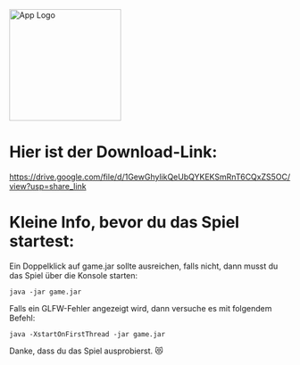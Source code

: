 <img src="https://user-images.githubusercontent.com/63613014/212572561-6130f985-7d55-4a4d-945f-9789cacce08a.png" alt="App Logo" width="200rem">

# Hier ist der Download-Link:

https://drive.google.com/file/d/1GewGhylikQeUbQYKEKSmRnT6CQxZS5OC/view?usp=share_link

# Kleine Info, bevor du das Spiel startest:

Ein Doppelklick auf game.jar sollte ausreichen, falls nicht, dann musst du das Spiel über die Konsole starten:

```
java -jar game.jar
```

Falls ein GLFW-Fehler angezeigt wird, dann versuche es mit folgendem Befehl:

```
java -XstartOnFirstThread -jar game.jar
```

Danke, dass du das Spiel ausprobierst. 😻

